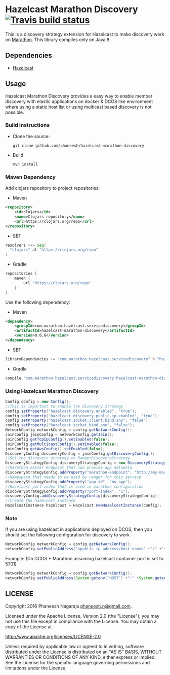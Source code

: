 # Hazelcast Marathon Discovery [![Travis build status](https://travis-ci.org/phaneesh/hazelcast-marathon-discovery.svg?branch=master)](https://travis-ci.org/phaneesh/hazelcast-marathon-discovery)

This is a discovery strategy extension for Hazelcast to make discovery work on [Marathon](https://mesosphere.github.io/marathon/).
This library compiles only on Java 8.

## Dependencies
* [Hazelcast](https://hazelcast.com/)
  

## Usage
Hazelcast Marathon Discovery provides a easy way to enable member discovery with elastic applications on docker & DCOS
like environment where using a static host list or using multicast based discovery is not possible.

### Build instructions
  - Clone the source:

        git clone github.com/phaneesh/hazelcast-marathon-discovery

  - Build

        mvn install

### Maven Dependency
Add clojars repository to project repositories:
* Maven
```xml
<repository>
    <id>clojars</id>
    <name>Clojars repository</name>
    <url>https://clojars.org/repo</url>
</repository>
```
* SBT
```sbt
resolvers ++= Seq(
  "clojars" at "https://clojars.org/repo"
)
```

* Gradle
```gradle
repositories {
    maven {
        url 'https://clojars.org/repo'
    }
}
```

Use the following dependency:
* Maven
```xml
<dependency>
    <groupId>com.marathon.hazelcast.servicediscovery</groupId>
    <artifactId>hazelcast-marathon-discovery</artifactId>
    <version>0.0.6</version>
</dependency>
```
* SBT
```sbt
libraryDependencies += "com.marathon.hazelcast.servicediscovery" % "hazelcast-marathon-discovery" % "0.0.6"
```
* Gradle
```gradle
compile 'com.marathon.hazelcast.servicediscovery:hazelcast-marathon-discovery:0.0.6'
```

### Using Hazelcast Marathon Discovery
```java
Config config = new Config();
//This is important to enable the discovery strategy
config.setProperty("hazelcast.discovery.enabled", "true");
config.setProperty("hazelcast.discovery.public.ip.enabled", "true");
config.setProperty("hazelcast.socket.client.bind.any", "false");
config.setProperty("hazelcast.socket.bind.any", "false");
NetworkConfig networkConfig = config.getNetworkConfig();
JoinConfig joinConfig = networkConfig.getJoin();
joinConfig.getTcpIpConfig().setEnabled(false);
joinConfig.getMulticastConfig().setEnabled(false);
joinConfig.getAwsConfig().setEnabled(false);
DiscoveryConfig discoveryConfig = joinConfig.getDiscoveryConfig();
//Set the discovery strategy to RangerDiscoveryStrategy
DiscoveryStrategyConfig discoveryStrategyConfig = new DiscoveryStrategyConfig(new MarathonDiscoveryStrategyFactory());
//Marathon master endpoint that can provide app metadata
discoveryStrategyConfig.addProperty("marathon-endpoint", "http://my-marathon-master:8080");
//Namespace that needs to be used by ranger for this service
discoveryStrategyConfig.addProperty("app-id", "my_app");
//Hazelcast port index that is used in marathon configuration
discoveryStrategyConfig.addProperty("port-index", "1");
discoveryConfig.addDiscoveryStrategyConfig(discoveryStrategyConfig);
//Create the hazelcast instance
HazelcastInstance hazelcast = Hazelcast.newHazelcastInstance(config);
```

### Note
If you are using hazelcast in applications deployed on DCOS; then you should set the following configuration for discovery to work

```java
NetworkConfig networkConfig = config.getNetworkConfig();
networkConfig.setPublicAddress("<public ip address/host name>" +":" +"<public port>");
```
Example: (On DCOS + Marathon assuming hazelcast container port is set to 5701)
```java
NetworkConfig networkConfig = config.getNetworkConfig();
networkConfig.setPublicAddress(System.getenv("HOST") +":" +System.getenv("PORT_5701"))
```

LICENSE
-------

Copyright 2016 Phaneesh Nagaraja <phaneesh.n@gmail.com>.

Licensed under the Apache License, Version 2.0 (the "License");
you may not use this file except in compliance with the License.
You may obtain a copy of the License at

http://www.apache.org/licenses/LICENSE-2.0

Unless required by applicable law or agreed to in writing, software
distributed under the License is distributed on an "AS IS" BASIS,
WITHOUT WARRANTIES OR CONDITIONS OF ANY KIND, either express or implied.
See the License for the specific language governing permissions and
limitations under the License.
